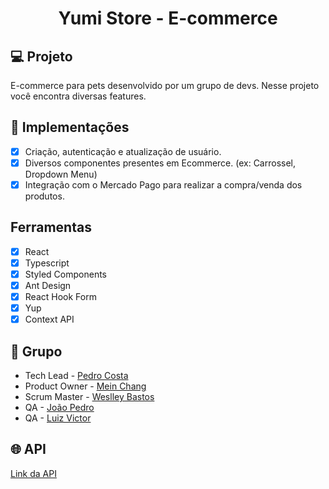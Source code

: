 <h1 align="center">
  Yumi Store - E-commerce
</h1>



## 💻 Projeto
E-commerce para pets desenvolvido por um grupo de devs. Nesse projeto você encontra diversas features.

## 🔨 Implementações

- [X] Criação, autenticação e atualização de usuário.
- [X] Diversos componentes presentes em Ecommerce. (ex: Carrossel, Dropdown Menu)
- [X] Integração com o Mercado Pago para realizar a compra/venda dos produtos.

## Ferramentas
- [X] React
- [X] Typescript
- [X] Styled Components
- [X] Ant Design
- [X] React Hook Form
- [X] Yup
- [X] Context API

## 👥 Grupo

- Tech Lead - [Pedro Costa](https://github.com/phmc99)
- Product Owner - [Mein Chang](https://github.com/mein-chang)
- Scrum Master - [Weslley Bastos](https://github.com/WeslleyBastos)
- QA - [João Pedro](https://github.com/JoaoPedro2021)
- QA - [Luiz Victor](https://github.com/luizvictor19)


## 🌐 API

[Link da API](https://github.com/phmc99/web-space-api)
